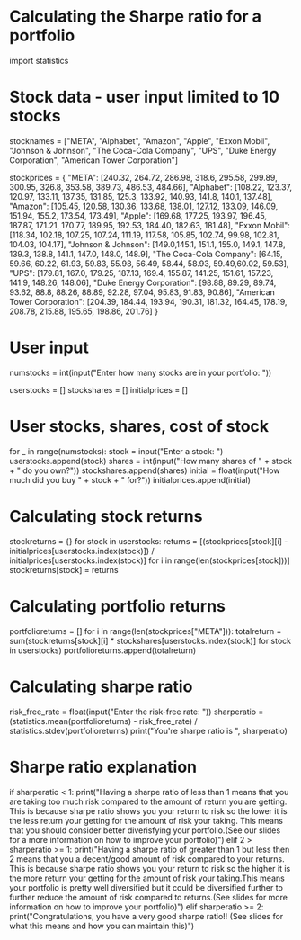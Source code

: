 # Calculating the Sharpe ratio for a portfolio

import statistics

# Stock data - user input limited to 10 stocks 
stocknames = ["META", "Alphabet", "Amazon", "Apple", "Exxon Mobil", "Johnson & Johnson", "The Coca-Cola Company", "UPS", "Duke Energy Corporation", "American Tower Corporation"]

stockprices = {
    "META": [240.32, 264.72, 286.98, 318.6, 295.58, 299.89, 300.95, 326.8, 353.58, 389.73, 486.53, 484.66],
    "Alphabet": [108.22, 123.37, 120.97, 133.11, 137.35, 131.85, 125.3, 133.92, 140.93, 141.8, 140.1, 137.48],
    "Amazon": [105.45, 120.58, 130.36, 133.68, 138.01, 127.12, 133.09, 146.09, 151.94, 155.2, 173.54, 173.49],
    "Apple": [169.68, 177.25, 193.97, 196.45, 187.87, 171.21, 170.77, 189.95, 192.53, 184.40, 182.63, 181.48],
    "Exxon Mobil": [118.34, 102.18, 107.25, 107.24, 111.19, 117.58, 105.85, 102.74, 99.98, 102.81, 104.03, 104.17],
    "Johnson & Johnson": [149.0,145.1, 151.1, 155.0, 149.1, 147.8, 139.3, 138.8, 141.1, 147.0, 148.0, 148.9],
    "The Coca-Cola Company": [64.15, 59.66, 60.22, 61.93, 59.83, 55.98, 56.49, 58.44, 58.93, 59.49,60.02, 59.53],
    "UPS": [179.81, 167.0, 179.25, 187.13, 169.4, 155.87, 141.25, 151.61, 157.23, 141.9, 148.26, 148.06],
    "Duke Energy Corporation": [98.88, 89.29, 89.74, 93.62, 88.8, 88.26, 88.89, 92.28, 97.04, 95.83, 91.83, 90.86],
    "American Tower Corporation": [204.39, 184.44, 193.94, 190.31, 181.32, 164.45, 178.19, 208.78, 215.88, 195.65, 198.86, 201.76]
}

# User input
numstocks = int(input("Enter how many stocks are in your portfolio: "))

userstocks = []
stockshares = []
initialprices = []

# User stocks, shares, cost of stock 
for _ in range(numstocks):
    stock = input("Enter a stock: ")
    userstocks.append(stock)
    shares = int(input("How many shares of " + stock + " do you own?"))
    stockshares.append(shares)
    initial = float(input("How much did you buy " + stock + " for?"))
    initialprices.append(initial)

# Calculating stock returns
stockreturns = {}
for stock in userstocks:
    returns = [(stockprices[stock][i] - initialprices[userstocks.index(stock)]) / initialprices[userstocks.index(stock)] for i in range(len(stockprices[stock]))]
    stockreturns[stock] = returns

# Calculating portfolio returns
portfolioreturns = []
for i in range(len(stockprices["META"])):
    totalreturn = sum(stockreturns[stock][i] * stockshares[userstocks.index(stock)] for stock in userstocks)
    portfolioreturns.append(totalreturn)

# Calculating sharpe ratio
risk_free_rate = float(input("Enter the risk-free rate: "))
sharperatio = (statistics.mean(portfolioreturns) - risk_free_rate) / statistics.stdev(portfolioreturns)
print("You're sharpe ratio is ", sharperatio)


# Sharpe ratio explanation 
if sharperatio < 1:
    print("Having a sharpe ratio of less than 1 means that you are taking too much risk compared to the amount of return you are getting. This is because sharpe ratio shows you your return to risk so the lower it is the less return your getting for the amount of risk your taking. This means that you should consider better diverisfying your portfolio.(See our slides for a more information on how to improve your portfolio)")
elif 2 > sharperatio >= 1:
    print("Having a sharpe ratio of greater than 1 but less then 2 means that you a decent/good amount of risk compared to your returns. This is because sharpe ratio shows you your return to risk so the higher it is the more return your getting for the amount of risk your taking.This means your portfolio is pretty well diversified but it could be diversified further to further reduce the amount of risk compared to returns.(See slides for more information on how to improve your portfolio)")
elif sharperatio >= 2:
    print("Congratulations, you have a very good sharpe ratio!! (See slides for what this means and how you can maintain this)")
    
